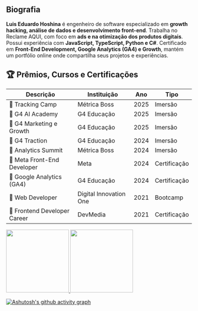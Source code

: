 ## Biografia

<div vocab="http://schema.org/" typeof="Person">
  <p property="description">
    <strong property="name">Luis Eduardo Hoshina</strong> é <span property="jobTitle">engenheiro de software</span>  
    especializado em <strong>growth hacking, análise de dados e desenvolvimento front-end</strong>. Trabalha no  
    <span property="worksFor" typeof="EducationalOrganization" resource="http://reclameaqui.com.br">Reclame AQUI</span>,  
    com foco em <strong>ads e na otimização dos produtos digitais</strong>.  
    Possui experiência com <strong>JavaScript, TypeScript, Python e C#</strong>. 
    Certificado em <strong>Front-End Development, Google Analytics (GA4) e Growth</strong>, mantém um portfólio online onde compartilha seus projetos e experiências.
  </p>
</div>

## 🏆 Prêmios, Cursos e Certificações

Descrição | Instituição | Ano | Tipo
--------- | ----------- | --- | ----
🏅 Tracking Camp | Métrica Boss | 2025 | Imersão
🏅 G4 AI Academy | G4 Educação | 2025 | Imersão
🏅 G4 Marketing e Growth | G4 Educação | 2025 | Imersão
🏅 G4 Traction | G4 Educação | 2024 | Imersão
🏅 Analytics Summit | Métrica Boss | 2024 | Imersão
🏅 Meta Front-End Developer | Meta | 2024 | Certificação
🏅 Google Analytics (GA4) | G4 Educação | 2024 | Certificação
🏅 Web Developer | Digital Innovation One | 2021 | Bootcamp
🏅 Frontend Developer Career | DevMedia | 2021 | Certificação

<div>
  <a href="https://github.com/duhoshina">
  <img height="170cm" src="https://github-readme-stats.vercel.app/api/top-langs/?username=duhoshina&layout=compact&langs_count=7&theme=dark"/>
  <img height="170cm" src="https://github-readme-stats.vercel.app/api?username=duhoshina&show_icons=true&theme=dark&include_all_commits=true&account_private=true"/>
</div>

[![Ashutosh's github activity graph](https://github-readme-activity-graph.vercel.app/graph?username=duhoshina&bg_color=0a0c10&color=dedede&line=00ff4c&point=00d636&area=true&hide_border=true)](https://github.com/ashutosh00710/github-readme-activity-graph)

